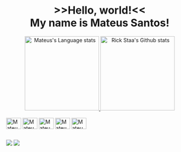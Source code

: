 <h1 align=center>>>Hello, world!<< <br> My name is Mateus Santos!</h1>

<!-- Adicionar API -->
<div align="center"> 
<a href="https://github.com/anuraghazra/github-readme-stats#gh-light-mode-only">
<img height=200 src="https://github-readme-stats-git-masterrstaa-rickstaa.vercel.app/api/top-langs/?username=MateusSKV9&layout=compact&langs_count=10&hide_border=true&role=owner,collaborator&theme=default#gh-light-mode-only" alt="Mateus's Language stats" />
</a>
<a href="https://github.com/anuraghazra/github-readme-stats#gh-light-mode-only">
<img height=200 src="https://github-readme-stats-git-masterrstaa-rickstaa.vercel.app/api?username=MateusSKV9&show_icons=true&count_private=true&line_height=28&hide_border=true&card_width=450&include_all_commits=true&role=owner,collaborator&exclude_repo=github-readme-stats&theme=default#gh-light-mode-only" alt="Rick Staa's Github stats" />
</a>
</div>


<div style="display: inline_block"><br>
  <img align="center" alt="Mateus-HTML" height="30" width="40" src="https://cdn.jsdelivr.net/gh/devicons/devicon/icons/html5/html5-original.svg">
  <img align="center" alt="Mateus-CSS" height="30" width="40" src="https://cdn.jsdelivr.net/gh/devicons/devicon/icons/css3/css3-original.svg">
  <img align="center" alt="Mateus-JS" height="30" width="40" src="https://cdn.jsdelivr.net/gh/devicons/devicon/icons/javascript/javascript-original.svg">
  <img align="center" alt="Mateus-C++" height="30" width="40"
src="https://cdn.jsdelivr.net/gh/devicons/devicon/icons/cplusplus/cplusplus-original.svg">
  <img align="center" alt="Mateus-Java" height="30" width="40" src="https://cdn.jsdelivr.net/gh/devicons/devicon/icons/java/java-original.svg">
</div>
  
 ##
 
<div>
  <a href="https://www.instagram.com/mateussantos0916/" target="_blank"><img src="https://img.shields.io/badge/-Instagram-%23E4405F?style=for-the-badge&logo=instagram&logoColor=white" target="_blank"></a>
  <a href="https://www.linkedin.com/in/mateus-santos-1a7361246/" target="_blank"><img src="https://img.shields.io/badge/LinkedIn-0077B5?style=for-the-badge&logo=linkedin&logoColor=white" target="_blank"></a>

